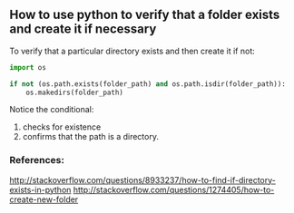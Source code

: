 ## How to use python to verify that a folder exists and create it if necessary

To verify that a particular directory exists and then create it if not:
```python
import os

if not (os.path.exists(folder_path) and os.path.isdir(folder_path)):
    os.makedirs(folder_path)
```
Notice the conditional:
1.  checks for existence
2.  confirms that the path is a directory.

### References:
http://stackoverflow.com/questions/8933237/how-to-find-if-directory-exists-in-python
http://stackoverflow.com/questions/1274405/how-to-create-new-folder
